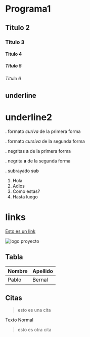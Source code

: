 # Programa1
## Titulo 2
### Titulo 3
#### Titulo 4
##### Titulo 5
###### Titulo 6
underline
-------------------------
underline2
=========================
. formato *curiva* de la primera forma

. formato _cursiva_ de la segunda forma

. negritas **a** de la primera forma

. negrita __a__ de la segunda forma

. subrayado ~~sub~~

1. Hola
2. Adios
3. Como estas?
4. Hasta luego
# links
<a href="https://www.linguee.es/ingles-espanol/traduccion/pets.html">Esto es un link</a>

![logo proyecto](https://www.eluniversal.com.mx/sites/default/files/2020/04/02/pets.jpg)

## Tabla

|Nombre| Apellido |
| ----- | ------ |
| Pablo | Bernal |

## Citas
>esto es una cita

Texto Normal

>esto es otra cita
